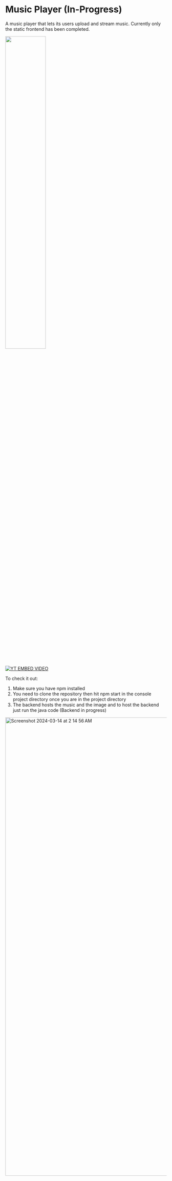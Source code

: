 # Music Player (In-Progress)

A music player that lets its users upload and stream music. Currently only the static frontend has been completed. 

[<img src="https://img.youtube.com/vi/0OvJdQVySJk/0.jpg" width="50%">](https://www.youtube.com/watch?v=0OvJdQVySJk "Music Player Demo")

[![YT EMBED VIDEO](https://img.youtube.com/vi/0OvJdQVySJk/0.jpg)](https://www.youtube.com/watch?v=0OvJdQVySJk)

To check it out:
1) Make sure you have npm installed
2) You need to clone the repository then hit npm start in the console project directory once you are in the project directory
3) The backend hosts the music and the image and to host the backend just run the java code (Backend in progress)

<img width="1430" alt="Screenshot 2024-03-14 at 2 14 56 AM" src="https://github.com/Georgey764/Music_Player/assets/127057827/91949a76-2889-4ee1-a7fb-bb2b1cbd0925">
